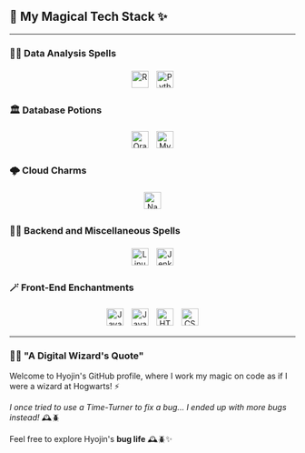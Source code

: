 ## 🔮 **My Magical Tech Stack** ✨

---

### 🧙‍♂️ Data Analysis Spells
<div align="center">
  <img src="https://img.shields.io/badge/r-%23276DC3.svg?style=for-the-badge&logo=r&logoColor=white" alt="R" style="height: 30px; margin: 5px;">
  <img src="https://img.shields.io/badge/python-3670A0?style=for-the-badge&logo=python&logoColor=ffdd54" alt="Python" style="height: 30px; margin: 5px;">
</div>

### 🏛️ Database Potions
<div align="center">
  <img src="https://img.shields.io/badge/Oracle-F80000?style=for-the-badge&logo=oracle&logoColor=white" alt="Oracle" style="height: 30px; margin: 5px;">
  <img src="https://img.shields.io/badge/mysql-%2300f.svg?style=for-the-badge&logo=mysql&logoColor=white" alt="MySQL" style="height: 30px; margin: 5px;">
</div>

### 🌩️ Cloud Charms
<div align="center">
  <img src="https://img.shields.io/badge/Naver%20Cloud-03C75A.svg?style=for-the-badge&logo=naver&logoColor=white" alt="Naver Cloud" style="height: 30px; margin: 5px;">
</div>

### 🧙‍♂️ Backend and Miscellaneous Spells
<div align="center">
  <img src="https://img.shields.io/badge/Linux-FCC624.svg?style=for-the-badge&logo=linux&logoColor=black" alt="Linux" style="height: 30px; margin: 5px;">
  <img src="https://img.shields.io/badge/Jenkins-D24939.svg?style=for-the-badge&logo=jenkins&logoColor=white" alt="Jenkins" style="height: 30px; margin: 5px;">
</div>

### 🪄 Front-End Enchantments
<div align="center">
  <img src="https://img.shields.io/badge/java-%23ED8B00.svg?style=for-the-badge&logo=openjdk&logoColor=white" alt="Java" style="height: 30px; margin: 5px;">
  <img src="https://img.shields.io/badge/javascript-%23323330.svg?style=for-the-badge&logo=javascript&logoColor=%23F7DF1E" alt="JavaScript" style="height: 30px; margin: 5px;">
  <img src="https://img.shields.io/badge/html5-%23E34F26.svg?style=for-the-badge&logo=html5&logoColor=white" alt="HTML5" style="height: 30px; margin: 5px;">
  <img src="https://img.shields.io/badge/css3-%231572B6.svg?style=for-the-badge&logo=css3&logoColor=white" alt="CSS3" style="height: 30px; margin: 5px;">
</div>

---

### 🧙‍♂️ "A Digital Wizard's Quote"

Welcome to Hyojin's GitHub profile, where I work my magic on code as if I were a wizard at Hogwarts! ⚡️

*I once tried to use a Time-Turner to fix a bug... I ended up with more bugs instead!* 🕰️🪲

Feel free to explore Hyojin's **bug life** 🕰️🪲✨
